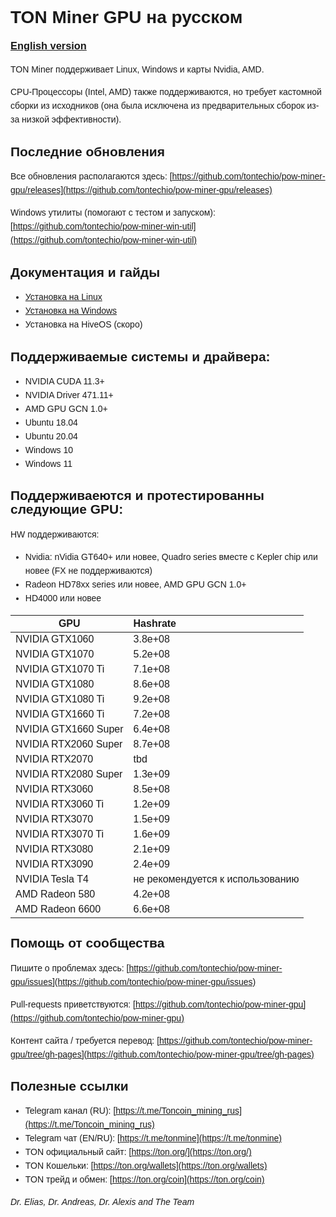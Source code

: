 <style type="text/css" rel="stylesheet">
body {
  font:14px/22px Helvetica, Arial, sans-serif;
}
</style>
# TON Miner GPU на русском

### [English version](./../index.md)

TON Miner поддерживает Linux, Windows и карты Nvidia, AMD.

CPU-Процессоры (Intel, AMD) также поддерживаются, но требует кастомной сборки из исходников (она была исключена из предварительных сборок из-за низкой эффективности).

## Последние обновления

Все обновления располагаются здесь:
[https://github.com/tontechio/pow-miner-gpu/releases](https://github.com/tontechio/pow-miner-gpu/releases)

Windows утилиты (помогают с тестом и запуском):
[https://github.com/tontechio/pow-miner-win-util](https://github.com/tontechio/pow-miner-win-util)

## Документация и гайды

- [Установка на Linux](en/linux-howto.md)
- [Установка на Windows](en/windows-howto.md)
- Установка на HiveOS (скоро)

## Поддерживаемые системы и драйвера:

- NVIDIA CUDA 11.3+
- NVIDIA Driver 471.11+
- AMD GPU GCN 1.0+
- Ubuntu 18.04
- Ubuntu 20.04
- Windows 10
- Windows 11

## Поддерживаеются и протестированны следующие GPU:

HW поддерживаются:

- Nvidia: nVidia GT640+ или новее, Quadro series вместе с Kepler chip или новее (FX не поддерживаются)
- Radeon HD78xx series или новее, AMD GPU GCN 1.0+
- HD4000 или новее

| GPU | Hashrate |
|-----|:---------|
NVIDIA GTX1060 | 3.8e+08
NVIDIA GTX1070 | 5.2e+08
NVIDIA GTX1070 Ti | 7.1e+08
NVIDIA GTX1080 | 8.6e+08
NVIDIA GTX1080 Ti | 9.2e+08
NVIDIA GTX1660 Ti | 7.2e+08
NVIDIA GTX1660 Super | 6.4e+08
NVIDIA RTX2060 Super | 8.7e+08
NVIDIA RTX2070 | tbd
NVIDIA RTX2080 Super | 1.3e+09
NVIDIA RTX3060 | 8.5e+08
NVIDIA RTX3060 Ti | 1.2e+09
NVIDIA RTX3070 | 1.5e+09
NVIDIA RTX3070 Ti | 1.6e+09
NVIDIA RTX3080 | 2.1e+09
NVIDIA RTX3090 | 2.4e+09 
NVIDIA Tesla T4 | не рекомендуется к использованию
AMD Radeon 580 | 4.2e+08
AMD Radeon 6600 | 6.6e+08

## Помощь от сообщества

Пишите о проблемах здесь:
[https://github.com/tontechio/pow-miner-gpu/issues](https://github.com/tontechio/pow-miner-gpu/issues)

Pull-requests приветствуются:
[https://github.com/tontechio/pow-miner-gpu](https://github.com/tontechio/pow-miner-gpu)

Контент сайта / требуется перевод:
[https://github.com/tontechio/pow-miner-gpu/tree/gh-pages](https://github.com/tontechio/pow-miner-gpu/tree/gh-pages)

## Полезные ссылки

- Telegram канал (RU): [https://t.me/Toncoin_mining_rus](https://t.me/Toncoin_mining_rus)
- Telegram чат (EN/RU): [https://t.me/tonmine](https://t.me/tonmine)
- TON официальный сайт: [https://ton.org/](https://ton.org/)
- TON Кошельки: [https://ton.org/wallets](https://ton.org/wallets)
- TON трейд и обмен: [https://ton.org/coin](https://ton.org/coin)

*Dr. Elias, Dr. Andreas, Dr. Alexis and The Team*

